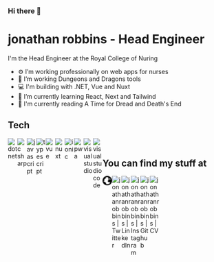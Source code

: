 ### Hi there 👋

# jonathan robbins - Head Engineer

I'm the Head Engineer at the Royal College of Nuring

- ⚙️ I’m working professionally on web apps for nurses
- 🔭 I’m working Dungeons and Dragons tools
- 💻 I'm building with .NET, Vue and Nuxt
- 🌱 I’m currently learning React, Next and Tailwind
- 📖 I'm currently reading A Time for Dread and Death's End

## Tech

<img align="left" alt="dotnet" width="22px" src="https://cdn.jsdelivr.net/npm/simple-icons@latest/icons/dotnet.svg" />
<img align="left" alt="c sharp" width="22px" src="https://cdn.jsdelivr.net/npm/simple-icons@latest/icons/csharp.svg" />
<img align="left" alt="javascript" width="22px" src="https://cdn.jsdelivr.net/npm/simple-icons@latest/icons/javascript.svg" />
<img align="left" alt="typescript" width="22px" src="https://cdn.jsdelivr.net/npm/simple-icons@latest/icons/typescript.svg" />
<img align="left" alt="vue" width="22px" src="https://cdn.jsdelivr.net/npm/simple-icons@latest/icons/vuedotjs.svg" />
<img align="left" alt="nuxt" width="22px" src="https://cdn.jsdelivr.net/npm/simple-icons@latest/icons/nuxtdotjs.svg" />
<img align="left" alt="ionic" width="22px" src="https://cdn.jsdelivr.net/npm/simple-icons@latest/icons/ionic.svg" />
<img align="left" alt="pwa" width="22px" src="https://cdn.jsdelivr.net/npm/simple-icons@latest/icons/pwa.svg" />
<img align="left" alt="visual studio" width="22px" src="https://cdn.jsdelivr.net/npm/simple-icons@latest/icons/visualstudio.svg" />
<img align="left" alt="visual studio code" width="22px" src="https://cdn.jsdelivr.net/npm/simple-icons@latest/icons/visualstudiocode.svg" />

<br />

## You can find my stuff at

[<img align="left" alt="jonathanrobbins.co.uk" width="22px" src="https://raw.githubusercontent.com/iconic/open-iconic/master/svg/globe.svg" />](https://jonathanrobbins.co.uk)
[<img align="left" alt="jonathanrobbins | Twitter" width="22px" src="https://cdn.jsdelivr.net/npm/simple-icons@latest/icons/twitter.svg" />](https://twitter.com/ISlayTitans)
[<img align="left" alt="jonathanrobbins | LinkedIn" width="22px" src="https://cdn.jsdelivr.net/npm/simple-icons@latest/icons/linkedin.svg" />](https://www.linkedin.com/in/jonathan-robbins-aa386b24/)
[<img align="left" alt="jonathanrobbins | Instagram" width="22px" src="https://cdn.jsdelivr.net/npm/simple-icons@latest/icons/instagram.svg" />](https://www.instagram.com/jonathanmrobbins/)
[<img align="left" alt="jonathanrobbins | Github" width="22px" src="https://cdn.jsdelivr.net/npm/simple-icons@latest/icons/github.svg" />](https://github.com/islaytitans)
[<img align="left" alt="jonathanrobbins | CV" width="22px" src="https://cdn.jsdelivr.net/npm/simple-icons@latest/icons/readthedocs.svg" />](https://jonathanrobbins.dev/cv/)
